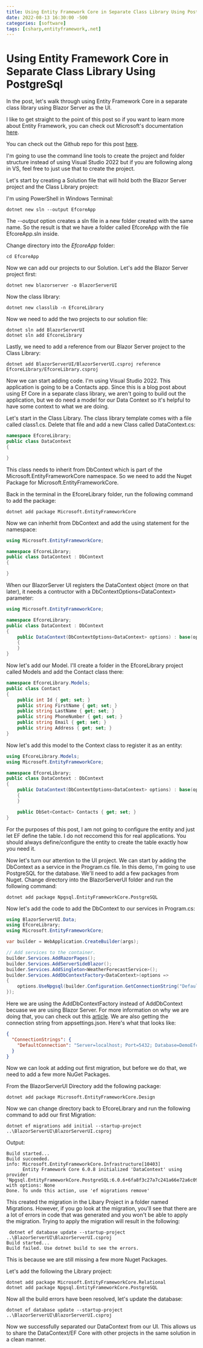 ```yaml
---
title: Using Entity Framework Core in Separate Class Library Using PostgreSql
date: 2022-08-13 16:30:00 -500
categories: [software]
tags: [csharp,entityframework,.net]
---
```


# Using Entity Framework Core in Separate Class Library Using PostgreSql

In the post, let's walk through using Entity Framework Core in a separate class library using Blazor Server as the UI. 

I like to get straight to the point of this post so if you want to learn more about Entity Framework, you can check out Microsoft's documentation [here](https://docs.microsoft.com/en-us/ef/core/). 

You can check out the Github repo for this post [here]().

I'm going to use the command line tools to create the project and folder structure instead of using Visual Studio 2022 but if you are following along in VS, feel free to just use that to create the project.

Let's start by creating a Solution file that will hold both the Blazor Server project and the Class Library project:

I'm using PowerShell in Windows Terminal:
```terminal
dotnet new sln --output EfcoreApp
```

The *--output* option creates a sln file in a new folder created with the same name. So the result is that we have a folder called EfcoreApp with the file EfcoreApp.sln inside.

 Change directory into the *EfcoreApp* folder:
 ``` terminal
 cd EfcoreApp
 ```

 Now we can add our projects to our Solution. Let's add the Blazor Server project first:
 ```terminal
dotnet new blazorserver -o BlazorServerUI
 ```
 Now the class library:
 ```terminal
dotnet new classlib -n EfcoreLibrary
 ```
 Now we need to add the two projects to our solution file:
 ```terminal
dotnet sln add BlazorServerUI
dotnet sln add EfcoreLibrary
 ```

 Lastly, we need to add a reference from our Blazor Server project to the Class Library:

 ``` terminal
dotnet add BlazorServerUI/BlazorServerUI.csproj reference EfcoreLibrary/EfcoreLibrary.csproj
 ```

 Now we can start adding code. I'm using Visual Studio 2022. This application is going to be a Contacts app. Since this is a blog post about using Ef Core in a separate class library, we aren't going to build out the application, but we do need a model for our Data Context so it's helpful to have some context to what we are doing. 

 Let's start in the Class Library. The class library template comes with a file called class1.cs. Delete that file and add a new Class called DataContext.cs:

 ``` c#
 namespace EfcoreLibrary;
public class DataContext
{

}
 ```

 This class needs to inherit from DbContext which is part of the Microsoft.EntityFrameworkCore namespace. So we need to add the Nuget Package for Microsoft.EntityFrameworkCore.

 Back in the terminal in the EfcoreLibrary folder, run the following command to add the package:
 ``` terminal
dotnet add package Microsoft.EntityFrameworkCore
 ```

Now we can inherhit from DbContext and add the using statement for the namespace:
``` c#
using Microsoft.EntityFrameworkCore;

namespace EfcoreLibrary;
public class DataContext : DbContext
{

}
```

When our BlazorServer UI registers the DataContext object (more on that later), it needs a contructor with a DbContextOptions<DataContext<DataContext>> parameter:
``` c#
using Microsoft.EntityFrameworkCore;

namespace EfcoreLibrary;
public class DataContext : DbContext
{
    public DataContext(DbContextOptions<DataContext> options) : base(options)
    {
    }
}
```

Now let's add our Model. I'll create a folder in the EfcoreLibrary project called Models and add the Contact class there:
``` c#
namespace EfcoreLibrary.Models;
public class Contact
{
    public int Id { get; set; }
    public string FirstName { get; set; }
    public string LastName { get; set; }
    public string PhoneNumber { get; set; }
    public string Email { get; set; }
    public string Address { get; set; }
}
```

Now let's add this model to the Context class to register it as an entity:
``` c#
using EfcoreLibrary.Models;
using Microsoft.EntityFrameworkCore;

namespace EfcoreLibrary;
public class DataContext : DbContext
{
    public DataContext(DbContextOptions<DataContext> options) : base(options)
    {
    }

    public DbSet<Contact> Contacts { get; set; }
}
```
For the purposes of this post, I am not going to configure the entity and just let EF define the table. I do not reccomend this for real applications. You should always define/configure the entity to create the table exactly how you need it.

Now let's turn our attention to the UI project. We can start by adding the DbContext as a service in the Program.cs file.
In this demo, I'm going to use PostgreSQL for the database. We'll need to add a few packages from Nuget. Change directory into the BlazorServerUI folder and run the following command:
``` terminal
dotnet add package Npgsql.EntityFrameworkCore.PostgreSQL
```

Now let's add the code to add the DbContext to our services in Program.cs:
```c#
using BlazorServerUI.Data;
using EfcoreLibrary;
using Microsoft.EntityFrameworkCore;

var builder = WebApplication.CreateBuilder(args);

// Add services to the container.
builder.Services.AddRazorPages();
builder.Services.AddServerSideBlazor();
builder.Services.AddSingleton<WeatherForecastService>();
builder.Services.AddDbContextFactory<DataContext>(options =>
{
    options.UseNpgsql(builder.Configuration.GetConnectionString("DefaultConnection"));
});

```

Here we are using the AddDbContextFactory instead of AddDbContext becuase we are using Blazor Server. For more information on why we are doing that, you can check out this [article](https://docs.microsoft.com/en-us/ef/core/dbcontext-configuration/#using-a-dbcontext-factory-eg-for-blazor).
We are also getting the connection string from appsettings.json. Here's what that looks like:
```json
{
  "ConnectionStrings": {
    "DefaultConnection": "Server=localhost; Port=5432; Database=DemoEfcore; User Id=postgres; Password=fakepassword"
  }
}
```

Now we can look at adding out first migration, but before we do that, we need to add a few more NuGet Packages.

From the BlazorServerUI Directory add the following package:
```terminal
dotnet add package Microsoft.EntityFrameworkCore.Design
```

Now we can change directory back to EfcoreLibrary and run the following command to add our first Migration:
```terminal
dotnet ef migrations add initial --startup-project ..\BlazorServerUI\BlazorServerUI.csproj
```

Output:

```terminal
Build started...
Build succeeded.
info: Microsoft.EntityFrameworkCore.Infrastructure[10403]
      Entity Framework Core 6.0.8 initialized 'DataContext' using provider 'Npgsql.EntityFrameworkCore.PostgreSQL:6.0.6+6fa8f3c27a7c241a66e72a6c09e0b252509215d0' with options: None
Done. To undo this action, use 'ef migrations remove'
```

This created the migration in the Libary Project in a folder named Migrations. However, if you go look at the migration, you'll see that there are a lot of errors in code that was generated and you won't be able to apply the migration. Trying to apply the migration will result in the following:
``` terminal
 dotnet ef database update --startup-project ..\BlazorServerUI\BlazorServerUI.csproj
Build started...
Build failed. Use dotnet build to see the errors.
```
This is because we are still missing a few more Nuget Packages.

Let's add the following the Library project:
```terminal
dotnet add package Microsoft.EntityFrameworkCore.Relational
dotnet add package Npgsql.EntityFrameworkCore.PostgreSQL
```

Now all the build errors have been resolved, let's update the database:
``` terminal
dotnet ef database update --startup-project ..\BlazorServerUI\BlazorServerUI.csproj
```

Now we successfully separated our DataContext from our UI. This allows us to share the DataContext/EF Core with other projects in the same solution in a clean manner. 